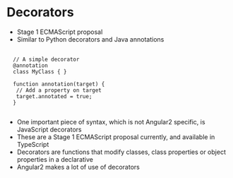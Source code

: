# Decorators

- Stage 1 ECMAScript proposal
- Similar to Python decorators and Java annotations

<pre>
  <code>
  // A simple decorator
  @annotation
  class MyClass { }

  function annotation(target) {
   // Add a property on target
   target.annotated = true;
  }
  </code>
</pre>

<aside class="notes">
  <ul>
    <li>One important piece of syntax, which is not Angular2 specific, is JavaScript decorators</li>
    <li>These are a Stage 1 ECMAScript proposal currently, and available in TypeScript</li>
    <li>Decorators are functions that modify classes, class properties or object properties in a declarative</li>
    <li>Angular2 makes a lot of use of decorators</li>
  </ul>
</aside>
